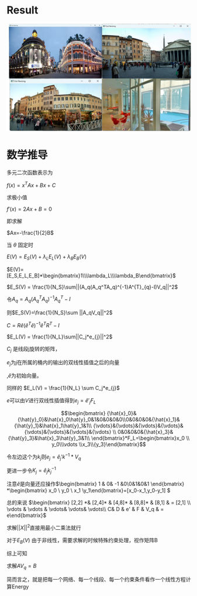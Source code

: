 # Result

![img](./\output/1.png)

# 数学推导

多元二次函数表示为

$f(x) = x^TAx+Bx+C$​

求极小值

$f'(x)=2Ax+B=0$

即求解

$Ax=-\frac{1}{2}B$

当 $\theta$ 固定时

$E(V) = E_S(V)+\lambda_LE_L(V) +\lambda_BE_B(V)$

$E(V)=[E_S,E_L,E_B]*\begin{bmatrix}1\\\lambda_L\\\lambda_B\end{bmatrix}$



$E_S(V) = \frac{1}{N_S}\sum||(A_q(A_q^TA_q)^{-1}A^{T}_{q}-I)V_q||^2$

令$A_q=A_q(A_q^TA_q)^{-1}A^{T}_{q}-I$

则$E_S(V)=\frac{1}{N_S}\sum ||A_qV_q||^2$



$C = R\hat{e}(\hat{e}^T\hat{e})^{-1}\hat{e}^TR^T-I$

$E_L(V) = \frac{1}{N_L}\sum||C_j*e_{j}||^2$

$C_j$ 是线段j旋转的矩阵，

$e_{j}$为$j$在所属的桶内的输出的双线性插值之后的向量

,$\hat{e}$为初始向量。

同样的 $E_L(V) = \frac{1}{N_L} \sum C_j*e_{j}$

$e$可以由$V$进行双线性插值得到$e_j=\hat{e}'_jF_L$ 

$$\begin{bmatrix}
{\hat{x}_0}&{\hat{y}_0}&\hat{x}_0\hat{y}_0&1&0&0&0&0\\0&0&0&0&{\hat{x}_1}&{\hat{y}_1}&\hat{x}_1\hat{y}_1&1\\
{\vdots}&{\vdots}&{\vdots}&{\vdots}&{\vdots}&{\vdots}&{\vdots}&{\vdots} \\ 0&0&0&0&{\hat{x}_3}&{\hat{y}_3}&\hat{x}_3\hat{y}_3&1\\
\end{bmatrix}*F_L=\begin{bmatrix}x_0 \\ y_0\\\vdots \\x_3\\{y_3}\end{bmatrix}$$

令左边这个为$k_j$则$e_j=\hat{e}_j'k^{-1}*V_q$

更进一步令$K_j=\hat{e}_jk_j^{-1}$

注意$\hat{e}$​是向量还应操作$\begin{bmatrix} 1 & 0& -1 &0\\0&1&0&1 \end{bmatrix} *\begin{bmatrix} x_0 \\ y_0 \\ x_1 \\y_1\end{bmatrix}=[x_0-x_1,y_0-y_1]
$



总的来说  $\begin{bmatrix} [2,2] *& [2,4]* & [4,8]* & [8,8]* & [8,1] & = [2,1] \\ \vdots & \vdots & \vdots& \vdots& \vdots\\ C& D & e' & F & V_q & = e\end{bmatrix}$

求解$||X||^2$直接用最小二乘法就行

对于$E_B(V)$ 由于非线性，需要求解的时候特殊约束处理，视作矩阵B

综上可知

求解$AV_q=B$

简而言之，就是把每一个网络、每一个线段、每一个约束条件看作一个线性方程计算Energy

